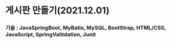 # 게시판 만들기(2021.12.01)
### 기술 : JavaSpringBoot, MyBatis, MySQL, BootStrap, HTML/CSS, JavaScript, SpringValitdation, Junit
